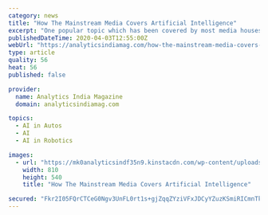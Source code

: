 ```yaml
---
category: news
title: "How The Mainstream Media Covers Artificial Intelligence"
excerpt: "One popular topic which has been covered by most media houses over the last few years is artificial intelligence (AI ... companies launching solutions which integrate AI into a wide range of products – all the way from self-driving cars, to healthcare services, and social media. This means that companies are using AI news as a way to ..."
publishedDateTime: 2020-04-03T12:55:00Z
webUrl: "https://analyticsindiamag.com/how-the-mainstream-media-covers-artificial-intelligence/"
type: article
quality: 56
heat: 56
published: false

provider:
  name: Analytics India Magazine
  domain: analyticsindiamag.com

topics:
  - AI in Autos
  - AI
  - AI in Robotics

images:
  - url: "https://mk0analyticsindf35n9.kinstacdn.com/wp-content/uploads/2020/04/artificial-intelligence-media.jpg"
    width: 810
    height: 540
    title: "How The Mainstream Media Covers Artificial Intelligence"

secured: "Fkr2I05FQrCTCeG0Ngv3UnFL0rt1s+gjZqqZYziVFxJDCyYZuzKSmiRICmnTkFVy0kyRfl+jumDe5vrYkyjge+eaGTJ421AvYWsJmgU0R7C54GNjKdxdnHCSXxmwviNAcO2k8Ks7dKUw3TN+JIiqQK/5QPbgZouLeNfT9gOB6Bor1M5iaRhHH0Kz0JsWp1Ouj9Lq6loQZXngKhEnrffdryU6UK7Pz4499tjyF1SUShBzzbYWuaBIP0NtoOq32fsqXswzIt4kP/dhDitvUsfLZycFt1GEhDEj2cx8aqbTpGztmD0YnVPS3CEE6CDPyqbMoKPDDp0ZnuEcCmeLk687nlVhWaIMAyhiXhYr83NOP12VlF1USJRfgVDIda0FpeVXbnXnpNFdvTBPNnIPZYj+/G3j/1/gaDMQpNz54N3FM6oorGUYjAH7e706HA2vwgBMm1wpsCKCUC1brhZhaXsRKfM95mLf1sAO0nHPn8iIwW4=;oRj8LBRkUNiQm5CYRY5dUg=="
---
```


